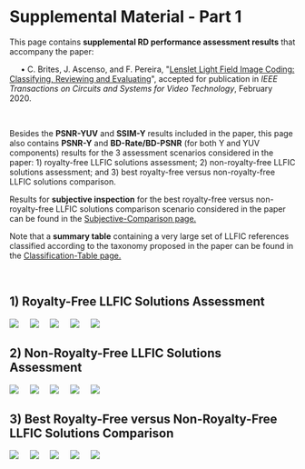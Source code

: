 # Supplemental Material - Part 1

<p>This page contains <b>supplemental RD performance assessment results</b> that accompany the paper:</p>
<p>&nbsp;&nbsp;&nbsp;&nbsp;&nbsp;• C. Brites, J. Ascenso, and F. Pereira, "<a href="https://doi.org/10.1109/TCSVT.2020.2976784" title="Hobbit lifestyles">Lenslet Light Field Image Coding: Classifying, Reviewing and Evaluating</a>", accepted for publication in <em>IEEE Transactions on Circuits and Systems for Video Technology</em>, February 2020.</p></br>

Besides the **PSNR-YUV** and **SSIM-Y** results included in the paper, this page also contains **PSNR-Y** and **BD-Rate/BD-PSNR** (for both Y and YUV components) results for the 3 assessment scenarios considered in the paper: 1) royalty-free LLFIC solutions assessment; 2) non-royalty-free LLFIC solutions assessment; and 3) best royalty-free versus non-royalty-free LLFIC solutions comparison.

Results for **subjective inspection** for the best royalty-free versus non-royalty-free LLFIC solutions comparison scenario considered in the paper can be found in the [Subjective-Comparison page.](Subjective-Comparison.md)

Note that a **summary table** containing a very large set of LLFIC references classified according to the taxonomy proposed in the paper can be found in the [Classification-Table page.](Classification-Table.md)

&nbsp;&nbsp;&nbsp;
## 1)	Royalty-Free LLFIC Solutions Assessment
![](/RD_Figures/Figure_1.png)
&nbsp;&nbsp;&nbsp;
![](/RD_Figures/Figure_2.png)
&nbsp;&nbsp;&nbsp;
![](/RD_Figures/Figure_3.png)
&nbsp;&nbsp;&nbsp;
![](/BD_Tables/Table_1.png)
&nbsp;&nbsp;&nbsp;
![](/BD_Tables/Table_2.png)
&nbsp;&nbsp;&nbsp;

## 2)	Non-Royalty-Free LLFIC Solutions Assessment
![](/RD_Figures/Figure_4.png)
&nbsp;&nbsp;&nbsp;
![](/RD_Figures/Figure_5.png)
&nbsp;&nbsp;&nbsp;
![](/RD_Figures/Figure_6.png)
&nbsp;&nbsp;&nbsp;
![](/BD_Tables/Table_3.png)
&nbsp;&nbsp;&nbsp;
![](/BD_Tables/Table_4.png)
&nbsp;&nbsp;&nbsp;

## 3)	Best Royalty-Free versus Non-Royalty-Free LLFIC Solutions Comparison
![](/RD_Figures/Figure_7.png)
&nbsp;&nbsp;&nbsp;
![](/RD_Figures/Figure_8.png)
&nbsp;&nbsp;&nbsp;
![](/RD_Figures/Figure_9.png)
&nbsp;&nbsp;&nbsp;
![](/BD_Tables/Table_5.png)
&nbsp;&nbsp;&nbsp;
![](/BD_Tables/Table_6.png)
&nbsp;&nbsp;&nbsp;
